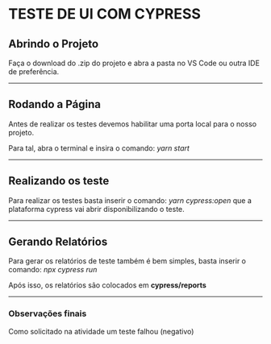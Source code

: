 <h1>TESTE DE UI COM CYPRESS</h1>

<h2>Abrindo o Projeto</h2>
<p>Faça o download do .zip do projeto e abra a pasta no VS Code ou outra IDE de preferência.</p>
<hr/>
<h2>Rodando a Página</h2>
<p>Antes de realizar os testes devemos habilitar uma porta local para o nosso projeto.</p>
<p>Para tal, abra o terminal e insira o comando: <em>yarn start</em></p>
<hr/>
<h2>Realizando os teste</h2>
<p>Para realizar os testes basta inserir o comando: <em>yarn cypress:open</em> que a plataforma cypress vai abrir disponibilizando o teste.</p>
<hr/>
<h2>Gerando Relatórios</h2>
<p>Para gerar os relatórios de teste também é bem simples, basta inserir o comando: <em>npx cypress run</em></p>
<p>Após isso, os relatórios são colocados em <b>cypress/reports</b></p>
<hr/>
<h3>Observações finais</h3>
<p>Como solicitado na atividade um teste falhou (negativo)</p>